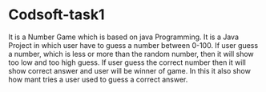 # Codsoft-task1
It is a Number Game which is based on java Programming.
It is a Java Project in which user have to guess a number between 0-100. If user guess a number, which is less or more than the random number, then it will show too low and too high guess. If user guess the correct number then it will show correct answer and user will be winner of game. In this it also show how mant tries a user used to guess a correct answer. 
